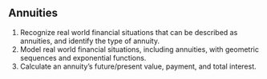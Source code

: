 ## Annuities

1. Recognize real world financial situations that can be described as annuities, and identify the type of annuity.
2. Model real world financial situations, including annuities, with geometric sequences and exponential functions.
3. Calculate an annuity’s future/present value, payment, and total interest.



